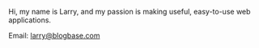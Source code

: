 Hi, my name is Larry, and my passion is making useful, easy-to-use web applications. 

Email: larry@blogbase.com

